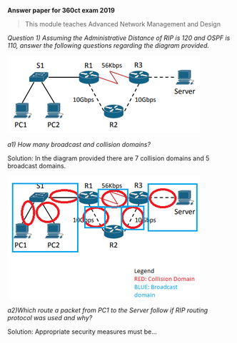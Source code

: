 **Answer paper for 360ct exam 2019**
>This module teaches Advanced Network Management and Design 

*Question 1) Assuming the Administrative Distance of RIP is 120 and OSPF is 110, answer the following questions regarding the diagram provided.*
 
 ![Image of Diagram 1](https://github.com/uniosm/Coventry-University/blob/master/Exams/360ct/2019/images/diagram%20q1.png?raw=true)

*a1) How many broadcast and collision domains?*

Solution: In the diagram provided there are 7 collision domains and 5 broadcast domains. 

![Image of Diagram 1](https://github.com/uniosm/Coventry-University/blob/master/Exams/360ct/2019/images/solution.png?raw=true)


*a2)Which route a packet from PC1 to the Server follow if RIP routing protocol was used and why?*

Solution: Appropriate security measures must be...
